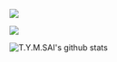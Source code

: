 ![](https://komarev.com/ghpvc/?username=tymsai&color=blueviolet&style=plastic&label=VIEWS)
<a href="https://github.com/tymsai/github-readme-stats">
  <!-- Change the `github-readme-stats.anuraghazra1.vercel.app` to `github-readme-stats.vercel.app`  -->
  <img align="center" src="https://github-readme-stats.vercel.app/api/top-langs/?username=tymsai&border_radius=30&layout=compact&theme=material-palenight" />
</a>

[website]: https://tymsai.netlify.app

[linkedin]: https://www.linkedin.com/in/t-y-m-sai-4ab087203

![T.Y.M.SAI's github stats](https://github-readme-stats.vercel.app/api?username=tymsai&border_radius=30&theme=material-palenight)
